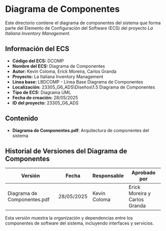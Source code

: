 # Diagrama de Componentes

Este directorio contiene el diagrama de componentes del sistema que forma parte del Elemento de Configuración del Software (ECS) del proyecto *La Italiana Inventory Management*.

## Información del ECS

- **Código del ECS:** DCOMP  
- **Nombre del ECS:** Diagrama de Componentes  
- **Autor:** Kevin Coloma, Erick Moreira, Carlos Granda
- **Proyecto:** La Italiana Inventory Management  
- **Línea base:** LBDCOMP - Línea Base Diagrama de Componentes  
- **Localización:** 23305_G6_ADS\Diseños\1.5 Diagrama de Componentes  
- **Tipo de ECS:** Diagrama UML  
- **Fecha de creación:** 28/05/2025  
- **ID del proyecto:** 23305_G6_ADS  

## Contenido

- **Diagrama de Componentes.pdf**: Arquitectura de componentes del sistema

## Historial de Versiones del Diagrama de Componentes

| Versión | Fecha | Responsable | Aprobado por |
|---------|-------|-------------|--------------|
| Diagrama de Componentes.pdf | 28/05/2025 | Kevin Coloma | Erick Moreira y Carlos Granda |

Esta versión muestra la organización y dependencias entre los componentes de software del sistema, incluyendo interfaces y servicios.
